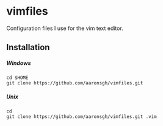 vimfiles
========
Configuration files I use for the vim text editor.

Installation
------------

##### Windows
```
cd $HOME
git clone https://github.com/aaronsgh/vimfiles.git
```

##### Unix
```
cd
git clone https://github.com/aaronsgh/vimfiles.git .vim
```
